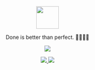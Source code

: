 <div align="center">
  <br>
  <br>
  <a href="https://www.chengxiaobai.cn/?from=github-profile-readme">
    <img width="60" height="60" src="https://avatars1.githubusercontent.com/u/13347471?s=460&u=986e542d7d386ca418213ad9d1546d1cec9e07ac&v=4" />
  </a>
  <p>Done is better than perfect. 🤜🏻🤛🏻</p>
  <p>
    <a href="https://github.com/mrgeneralgoo">
      <img src="https://github-readme-stats.vercel.app/api?username=mrgeneralgoo&show_icons=true&theme=graywhite" />
    </a>
  </p>
    <a href="https://github.com/mrgeneralgoo/typecho-markdown">
    <img src="https://github-readme-stats.vercel.app/api/pin/?username=mrgeneralgoo&repo=typecho-markdown&show_icons=true&theme=graywhite" />
  </a>
    <a href="https://github.com/mrgeneralgoo/typecho-update-assistant">
    <img src="https://github-readme-stats.vercel.app/api/pin/?username=mrgeneralgoo&repo=typecho-update-assistant&show_icons=true&theme=graywhite" />
  </a>
  <br>
  <br>
</div>

